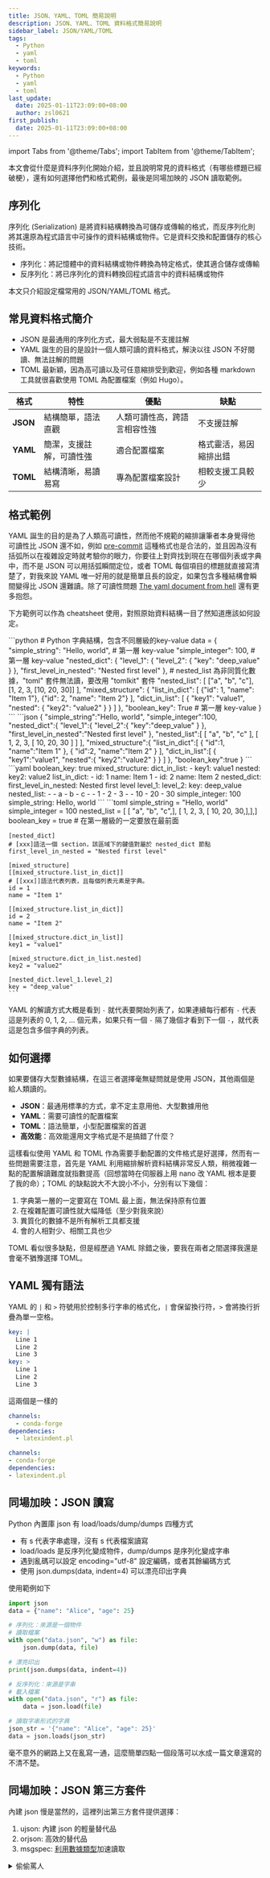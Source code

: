 ```yaml
---
title: JSON、YAML、TOML 簡易說明
description: JSON、YAML、TOML 資料格式簡易說明
sidebar_label: JSON/YAML/TOML
tags:
  - Python
  - yaml
  - toml
keywords:
  - Python
  - yaml
  - toml
last_update:
  date: 2025-01-11T23:09:00+08:00
  author: zsl0621
first_publish:
  date: 2025-01-11T23:09:00+08:00
---
```


import Tabs from '@theme/Tabs';
import TabItem from '@theme/TabItem';

本文會從什麼是資料序列化開始介紹，並且說明常見的資料格式（有哪些標題已經破梗），還有如何選擇他們和格式範例，最後是同場加映的 JSON 讀取範例。

## 序列化

序列化 (Serialization) 是將資料結構轉換為可儲存或傳輸的格式，而反序列化則將其還原為程式語言中可操作的資料結構或物件。它是資料交換和配置儲存的核心技術。

- 序列化：將記憶體中的資料結構或物件轉換為特定格式，使其適合儲存或傳輸
- 反序列化：將已序列化的資料轉換回程式語言中的資料結構或物件

本文只介紹設定檔常用的 JSON/YAML/TOML 格式。

## 常見資料格式簡介  

- JSON 是最通用的序列化方式，最大弱點是不支援註解
- YAML 誕生的目的是設計一個人類可讀的資料格式，解決以往 JSON 不好閱讀、無法註解的問題
- TOML 最新穎，因為高可讀以及可任意縮排受到歡迎，例如各種 markdown 工具就很喜歡使用 TOML 為配置檔案（例如 Hugo）。

| 格式  | 特性 | 優點 | 缺點 |
| ----- | ---- | ---- | ---- |
| **JSON** | 結構簡單，語法直觀 | 人類可讀性高，跨語言相容性強 | 不支援註解 |
| **YAML** | 簡潔，支援註解，可讀性強 | 適合配置檔案 | 格式靈活，易因縮排出錯 |
| **TOML** | 結構清晰，易讀易寫 | 專為配置檔案設計 | 相較支援工具較少 |

## 格式範例

YAML 誕生的目的是為了人類高可讀性，然而他不規範的縮排讓筆者本身覺得他可讀性比 JSON 還不如，例如 [pre-commit](https://pre-commit.com/#2-add-a-pre-commit-configuration) 這種格式也是合法的，並且因為沒有括弧所以在複雜設定時就考驗你的眼力，你要往上對齊找到現在在哪個列表或字典中，而不是 JSON 可以用括弧瞬間定位，或者 TOML 每個項目的標題就直接寫清楚了，對我來說 YAML 唯一好用的就是簡單且長的設定，如果包含多種結構會瞬間變得比 JSON 還難讀。除了可讀性問題 [The yaml document from hell](https://ruudvanasseldonk.com/2023/01/11/the-yaml-document-from-hell) 還有更多抱怨。

下方範例可以作為 cheatsheet 使用，對照原始資料結構一目了然知道應該如何設定。

<Tabs>
  <TabItem value="python_dict" label="Python Dictionary" default>
    ```python
    # Python 字典結構，包含不同層級的key-value
    data = {
        "simple_string": "Hello, world",  # 第一層 key-value
        "simple_integer": 100,  # 第一層 key-value
        "nested_dict": {
            "level_1": {
                "level_2": {
                    "key": "deep_value"
                }
            },
            "first_level_in_nested": "Nested first level"
        },
        # nested_list 為非同質化數據，"toml" 套件無法讀，要改用 "tomlkit" 套件
        "nested_list": [
            ["a", "b", "c"],
            [1, 2, 3, [10, 20, 30]]
        ],
        "mixed_structure": {
            "list_in_dict": [
                {"id": 1, "name": "Item 1"},
                {"id": 2, "name": "Item 2"}
            ],
            "dict_in_list": [
                {
                    "key1": "value1",
                    "nested": {
                        "key2": "value2"
                    }
                }
            ]
        },
        "boolean_key": True  # 第一層 key-value
    }
    ```
  </TabItem>
  <TabItem value="json" label="JSON">
```json
{
  "simple_string":"Hello, world",
  "simple_integer":100,
  "nested_dict":{
    "level_1":{
      "level_2":{
        "key":"deep_value"
      }
    },
    "first_level_in_nested":"Nested first level"
  },
  "nested_list":[
    [
      "a",
      "b",
      "c"
    ],
    [
      1,
      2,
      3,
      [
        10,
        20,
        30
      ]
    ]
  ],
  "mixed_structure":{
    "list_in_dict":[
      {
        "id":1,
        "name":"Item 1"
      },
      {
        "id":2,
        "name":"Item 2"
      }
    ],
    "dict_in_list":[
      {
        "key1":"value1",
        "nested":{
          "key2":"value2"
        }
      }
    ]
  },
  "boolean_key":true
}
```
  </TabItem>
  <TabItem value="yaml" label="YAML">
```yaml
boolean_key: true
mixed_structure:
  dict_in_list:
  - key1: value1
    nested:
      key2: value2
  list_in_dict:
  - id: 1
    name: Item 1
  - id: 2
    name: Item 2
nested_dict:
  first_level_in_nested: Nested first level
  level_1:
    level_2:
      key: deep_value
nested_list:
- - a
  - b
  - c
- - 1
  - 2
  - 3
  - - 10
    - 20
    - 30
simple_integer: 100
simple_string: Hello, world
```
  </TabItem>
  <TabItem value="toml" label="TOML">
    ```toml
    simple_string = "Hello, world"
    simple_integer = 100
    nested_list = [ [ "a", "b", "c",], [ 1, 2, 3, [ 10, 20, 30,],],]
    boolean_key = true   # 在第一層級的一定要放在最前面

    [nested_dict]
    # [xxx]語法一個 section，該區域下的鍵值對屬於 nested_dict 節點
    first_level_in_nested = "Nested first level"

    [mixed_structure]
    [[mixed_structure.list_in_dict]]
    # [[xxx]]語法代表列表，且每個列表元素是字典。
    id = 1
    name = "Item 1"

    [[mixed_structure.list_in_dict]]
    id = 2
    name = "Item 2"

    [[mixed_structure.dict_in_list]]
    key1 = "value1"

    [mixed_structure.dict_in_list.nested]
    key2 = "value2"

    [nested_dict.level_1.level_2]
    key = "deep_value"
    ```
  </TabItem>
</Tabs>

YAML 的解讀方式大概是看到 `-` 就代表要開始列表了，如果連續每行都有 `-` 代表這是列表的 0, 1, 2, ... 個元素，如果只有一個 `-` 隔了幾個才看到下一個 `-`，就代表這是包含多個字典的列表。

## 如何選擇

如果要儲存大型數據結構，在這三者選擇毫無疑問就是使用 JSON，其他兩個是給人類讀的。

- **JSON**：最通用標準的方式，拿不定主意用他、大型數據用他
- **YAML**：需要可讀性的配置檔案
- **TOML**：語法簡單，小型配置檔案的首選
- **高效能**：高效能還用文字格式是不是搞錯了什麼？

這樣看似使用 YAML 和 TOML 作為需要手動配置的文件格式是好選擇，然而有一些問題需要注意，首先是 YAML 利用縮排解析資料結構非常反人類，稍微複雜一點的配置解讀難度就指數提高（回想當時在伺服器上用 nano 改 YAML 根本是要了我的命）；TOML 的缺點說大不大說小不小，分別有以下幾個：

1. 字典第一層的一定要寫在 TOML 最上面，無法保持原有位置
2. 在複雜配置可讀性就大幅降低（至少對我來說）
3. 異質化的數據不是所有解析工具都支援
4. 會的人相對少、相關工具也少

TOML 看似很多缺點，但是經歷過 YAML 除錯之後，要我在兩者之間選擇我還是會毫不猶豫選擇 TOML。

## YAML 獨有語法

YAML 的 `|` 和 `>` 符號用於控制多行字串的格式化，`|` 會保留換行符，`>` 會將換行折疊為單一空格。

```yaml
key: |
  Line 1
  Line 2
  Line 3  
key: >
  Line 1
  Line 2
  Line 3  
```

這兩個是一樣的

```yaml
channels:
  - conda-forge
dependencies:
  - latexindent.pl

channels:
- conda-forge
dependencies:
- latexindent.pl
```

## 同場加映：JSON 讀寫

Python 內置庫 json 有 load/loads/dump/dumps 四種方式

- 有 s 代表字串處理，沒有 s 代表檔案讀寫
- load/loads 是反序列化變成物件，dump/dumps 是序列化變成字串
- 遇到亂碼可以設定 encoding="utf-8" 設定編碼，或者其餘編碼方式
- 使用 json.dumps(data, indent=4) 可以漂亮印出字典

使用範例如下

```py
import json
data = {"name": "Alice", "age": 25}

# 序列化：來源是一個物件
# 讀取檔案
with open("data.json", "w") as file:
    json.dump(data, file)

# 漂亮印出
print(json.dumps(data, indent=4))

# 反序列化：來源是字串
# 載入檔案
with open("data.json", "r") as file:
    data = json.load(file)

# 讀取字串形式的字典
json_str = '{"name": "Alice", "age": 25}'
data = json.loads(json_str)
```

毫不意外的網路上又在亂寫一通，這麼簡單四點一個段落可以水成一篇文章還寫的不清不楚。

## 同場加映：JSON 第三方套件

內建 json 慢是當然的，這裡列出第三方套件提供選擇：

1. ujson: 內建 json 的輕量替代品
2. orjson: 高效的替代品
3. msgspec: [利用數據類型](https://blog.ferstar.org/post/issue-62/)加速讀取

<details>
<summary>偷偷罵人</summary>

這篇文章原本是想寫一個 YAML cheatsheet，因為 YAML 真的是我遇過最反人類的格式，在 ubuntu server 設定過 docker-compose.yml 就知道用 vim/nano 編輯根本是人間地獄，用縮排解析蠢到不行到底哪個天才想出來的。想一想又覺得可以連 JSON/TOML 一起寫一寫，順便說序列化、反序列化，因為這些內容看網路文章又是一如既往的爛，語言模型十秒寫完的都比這些爛文章還好理解，這些爛文章的存在意義只剩下兩個

1. 當訓練資料
2. 浪費大家時間

所以這篇文章我也叫語言模型寫，沒有安全性討論沒有效能比較什麼都沒，很快能讀完，而且就算是笨蛋都看得懂。

:::note prompt

ChatGPT 4o#2025/01/11

第一段先叫他想出段落

```shell
我正在寫一篇文章介紹資料相關，從序列化、反序列化，到json/yaml/toml，幫助我完成這兩項任務

1. 想出中文標題/slug，簡短超簡潔易懂，符合google seo
2. 規劃段落
```

第二段叫他開始寫

```shell
根據此規劃寫出「超簡潔」介紹文章，簡潔不代表沒有內容深度，而是去蕪存菁，不講廢話，只講重點，不浪費排版

一切以資訊吸收速度為考量撰寫高可讀、超簡潔文章
```

不過還是自己改了大概有一半的篇幅。

:::

</details>
